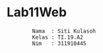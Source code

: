 # Lab11Web
            Nama  : Siti Kulasoh
            Kelas : TI.19.A2
            Nim   : 311910445
            
                                                                                                                   

